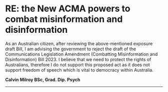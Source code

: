 # RE: the New ACMA powers to combat misinformation and disinformation

As an Australian citizen, after reviewing the above-mentioned exposure draft Bill, I am
advising the government to reject the draft of the Communications Legislation Amendment
(Combatting Misinformation and Disinformation) Bill 2023. I believe that we need to protect
the rights of Australians, therefore I do not support this proposed act as it does not support
freedom of speech which is vital to democracy within Australia.

**Calvin Milroy BSc, Grad. Dip. Psych**


-----

